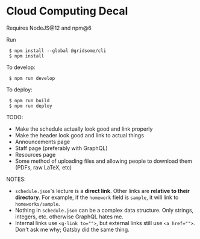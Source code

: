 # Cloud Computing Decal

Requires NodeJS@12 and npm@6

Run

```
 $ npm install --global @gridsome/cli
 $ npm install
```

To develop:

```
 $ npm run develop
```

To deploy:

```
 $ npm run build
 $ npm run deploy
```

TODO:
  - Make the schedule actually look good and link properly
  - Make the header look good and link to actual things
  - Announcements page
  - Staff page (preferably with GraphQL)
  - Resources page
  - Some method of uploading files and allowing people to download them (PDFs, raw LaTeX, etc)
  
NOTES:
  - `schedule.json`'s lecture is a **direct link**. Other links are **relative to their directory**. For example, if the `homework` field is `sample`, it will link to `homeworks/sample`.
  - Nothing in `schedule.json` can be a complex data structure. Only strings, integers, etc. otherwise GraphQL hates me.
  - Internal links use `<g-link to="">`, but external links still use `<a href="">`. Don't ask me why; Gatsby did the same thing.
